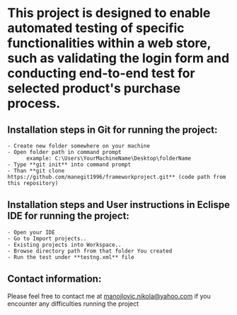 
# This project is designed to enable automated testing of specific functionalities within a web store, such as validating the login form and conducting end-to-end test for selected product's purchase process.

## Installation steps in Git for running the project:
    - Create new folder somewhere on your machine
    - Open folder path in command prompt
          example: C:\Users\YourMachineName\Desktop\folderName
    - Type **git init** into command prompt
    - Than **git clone https://github.com/manegit1996/frameworkproject.git** (code path from this repository)

## Installation steps and User instructions in Eclispe IDE for running the project:
    - Open your IDE
    - Go to Import projects..
    - Existing projects into Workspace..
    - Browse directory path from that folder You created
    - Run the test under **testng.xml** file


## Contact information:
Please feel free to contact me at manojlovic.nikola@yahoo.com if you encounter any difficulties running the project
